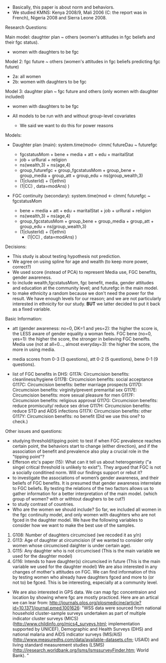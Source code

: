 * Basically, this paper is about norm and behaviors.
* We studied KMNS: Kenya 2008/9, Mali 2006 (C: the report was in French), Nigeria 2008 and Sierra Leone 2008.

Research Questions:

Main model: daughter plan ~ others (women's attitudes in fgc beliefs and their fgc status).
*  women with daughters to be fgc

Model 2: fgc future ~ others (women's attitudes in fgc beliefs predicting fgc future)
* 2a:  all women
* 2b: women with daughters to be fgc

Model 3: daughter plan ~ fgc future and others (only women with daughter included)
*  women with daughters to be fgc

* All models to be run with and without group-level covariates
	* We said we want to do this for power reasons

Models:
* Daughter plan (main):
system.time(mod<- clmm(
  futureDau ~ futurefgc 
  + fgcstatusMom + bene + media + att + edu + maritalStat
  + job + urRural + religion
  + ns(wealth,3) + ns(age,4) 
  + group_futurefgc + group_fgcstatusMom + group_bene + group_media + group_att + group_edu + ns(group_wealth,3)
  + (1|clusterId) + (1|ethni)
  + (1|CC)
  , data=modAns)
)

* FGC continuity (secondary):
system.time(mod <- clmm(
  futurefgc ~ fgcstatusMom 
  + bene + media + att + edu  + maritalStat + job + urRural + religion
  + ns(wealth,3) + ns(age,4) 
  + group_fgcstatusMom + group_bene + group_media + group_att + group_edu + ns(group_wealth,3)
  + (1|clusterId) + (1|ethni)
    + (1|CC)
  , data=modAns)
)

Decisions:
* This study is about testing hypothesis not prediction.
* We agree on using spline for age and wealth (to keep more power, correct?)
* We used score (instead of PCA) to represent Media use, FGC benefits, gender awareness.
* to include wealth,fgcstatusMom, fgc benefit, media, gender attitudes and education at the community level; and futurefgc in the main model.
* to make ethnicity a random because we don't need the power for the result.  We have enough levels for our reason; and we are not particularly interested in ethnicity for our study.  __BUT__ we latter decided to put it back as a fixed variable.

Basic Information:
* att (gender awareness: no=0, DK=1 and yes=2):  the higher the score is, the LESS aware of gender equality a woman feels.  FGC bene (no=0, yes=1):  the higher the score, the stronger in believing FGC beneifts.  Media use (not at all=0..., almost everyday=3):  the higher the score, the more in using media.
* media scores from 0-3 (3 questions), att 0-2 (5 questions), bene 0-1 (9 questions).

* list of FGC benefits in DHS:
G117A: Circumcision benefits: cleanliness/hygiene
G117B: Circumcision benefits: social acceptance
G117C: Circumcision benefits: better marriage prospects
G117D: Circumcision benefits: virginity/prevent premarital sex
G117E: Circumcision benefits: more sexual pleasure for men
G117F: Circumcision benefits: religious approval
G117G: Circumcision benefits: reduce promiscuity/ reduce sex drive
G117H: Circumcision benefits: reduce STD and AIDS infections
G117X: Circumcision benefits: other
G117Y: Circumcision benefits: no benefit (Did we use this one? to check.)

Other issues and questions:
* studying threshold/tipping point: to test if when FGC prevalence reaches certain point, the behaviors start to change (either direction), and if the association of benefit and prevalence also play a crucial role in the "tipping point"?
* Efferson etc's paper (15):  What can it tell us about heterogeniety ("a singel critical threshold is unlikely to exist"). They argued that FGC is not a socially conditined norm.  Will our findings support or rebut it?
* to investigate the associations of women’s gender awareness, and their beliefs of FGC benefits.  It is presumed that gender awareness interrelate to FGC beliefs.  By testing the relations of the two factors allows us to gather information for a better interpretation of the main model. (which group of women?  with or withtout daughers to be cut?)
* to study contrast of countries.
* Who are the women we should include?  So far, we included all women in the fgc continuity model, and only women with daughters who are not fgced in the daughter model.  We have the following variables to consider how we want to make the best use of the samples.
1. G108: Number of  daughters circumcised (we recoded it as y/n)
2. G113: Age of daughter at circumcision (if we wanted to consider only women whose circumcised daighter is under certain age).
3. G115: Any daughter who is not circumcised (This is the main variable we used for the daughter model)
4. G116: Intends to have daughter(s) circumcised in future (This is the main variable we used for the daughter model)
We are also interested in any changes of mother's attitudes on FGC.  We can find information of this by testing women who already have daughters fgced and more to (or not to) be fgced.  This is be interesting, especially at a community level.


* We are also interested in GPS data.  We can map fgc concentraion and location by showing where fgc are mostly practiced.  Here are an artical we can lear from: http://journals.plos.org/plosmedicine/article?id=10.1371/journal.pmed.1001626: "WSS data were sourced from national household cluster-sample surveys undertaken as part of multiple indicator cluster surveys (MICS) (http://www.childinfo.org/mics4_surveys.html; implementation supported by UNICEF), Demographic and Health Surveys (DHS) and national malaria and AIDS indicator surveys (MIS/AIS) (http://www.measuredhs.com/data/available-datasets.cfm; USAID) and living standard measurement studies (LSMS) (http://iresearch.worldbank.org/lsms/lsmssurveyFinder.htm; World Bank). "
